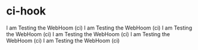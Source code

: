 # ci-hook
I am Testing the WebHoom (ci)
I am Testing the WebHoom (ci)
I am Testing the WebHoom (ci)
I am Testing the WebHoom (ci)
I am Testing the WebHoom (ci)
I am Testing the WebHoom (ci)
